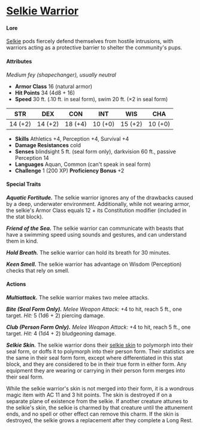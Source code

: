# [Selkie Warrior](https://github.com/mpanighetti/dnd5e-monsters/blob/main/fey/selkie-warrior.md)

#### Lore

[Selkie](../species/selkie.md) pods fiercely defend themselves from hostile intrusions, with warriors acting as a protective barrier to shelter the community's pups.

#### Attributes

_Medium fey (shapechanger), usually neutral_

- **Armor Class** 16 (natural armor)
- **Hit Points** 34 (4d8 + 16)
- **Speed** 30 ft. (˗10 ft. in seal form), swim 20 ft. (×2 in seal form)

|  STR  |  DEX  |  CON  |  INT  |  WIS  |  CHA  |
|:-----:|:-----:|:-----:|:-----:|:-----:|:-----:|
|14 (+2)|14 (+2)|18 (+4)|10 (+0)|15 (+2)|10 (+0)|

- **Skills** Athletics +4, Perception +4, Survival +4
- **Damage Resistances** cold
- **Senses** blindsight 5 ft. (seal form only), darkvision 60 ft., passive Perception 14
- **Languages** Aquan, Common (can't speak in seal form)
- **Challenge** 1 (200 XP) **Proficiency Bonus** +2

#### Special Traits

_**Aquatic Fortitude.**_ The selkie warrior ignores any of the drawbacks caused by a deep, underwater environment. Additionally, while not wearing armor, the selkie's Armor Class equals 12 + its Constitution modifier (included in the stat block).

_**Friend of the Sea.**_ The selkie warrior can communicate with beasts that have a swimming speed using sounds and gestures, and can understand them in kind.

_**Hold Breath.**_ The selkie warrior can hold its breath for 30 minutes.

_**Keen Smell.**_ The selkie warrior has advantage on Wisdom (Perception) checks that rely on smell.

#### Actions

_**Multiattack.**_ The selkie warrior makes two melee attacks.

_**Bite (Seal Form Only).**_ _Melee Weapon Attack:_ +4 to hit, reach 5 ft., one target. _Hit:_ 5 (1d6 + 2) piercing damage.

_**Club (Person Form Only).**_ _Melee Weapon Attack:_ +4 to hit, reach 5 ft., one target. _Hit:_ 4 (1d4 + 2) bludgeoning damage.

_**Selkie Skin.**_ The selkie warrior dons their [selkie skin](../artifacts/selkie-skin.md) to polymorph into their seal form, or doffs it to polymorph into their person form. Their statistics are the same in their seal form form, except where differentiated in this stat block, and they are considered to be in their true form in either form. Any equipment they are wearing or carrying in their person form merges into their seal form.

While the selkie warrior's skin is not merged into their form, it is a wondrous magic item with AC 11 and 3 hit points. The skin is destroyed if on a separate plane of existence from the selkie. If another creature attunes to the selkie's skin, the selkie is charmed by that creature until the attunement ends, and no spell or other effect can remove this charm. If the skin is destroyed, the selkie grows a replacement after they complete a Long Rest.
